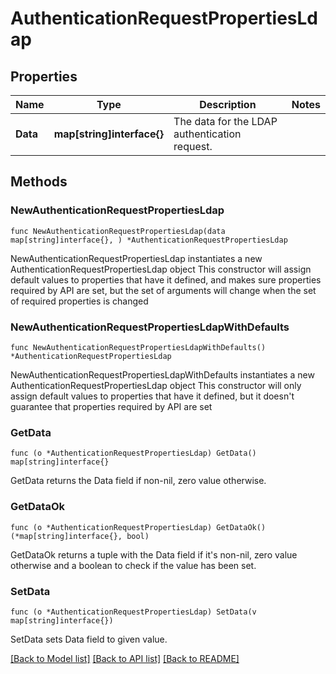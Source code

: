 # AuthenticationRequestPropertiesLdap

## Properties

Name | Type | Description | Notes
------------ | ------------- | ------------- | -------------
**Data** | **map[string]interface{}** | The data for the LDAP authentication request. | 

## Methods

### NewAuthenticationRequestPropertiesLdap

`func NewAuthenticationRequestPropertiesLdap(data map[string]interface{}, ) *AuthenticationRequestPropertiesLdap`

NewAuthenticationRequestPropertiesLdap instantiates a new AuthenticationRequestPropertiesLdap object
This constructor will assign default values to properties that have it defined,
and makes sure properties required by API are set, but the set of arguments
will change when the set of required properties is changed

### NewAuthenticationRequestPropertiesLdapWithDefaults

`func NewAuthenticationRequestPropertiesLdapWithDefaults() *AuthenticationRequestPropertiesLdap`

NewAuthenticationRequestPropertiesLdapWithDefaults instantiates a new AuthenticationRequestPropertiesLdap object
This constructor will only assign default values to properties that have it defined,
but it doesn't guarantee that properties required by API are set

### GetData

`func (o *AuthenticationRequestPropertiesLdap) GetData() map[string]interface{}`

GetData returns the Data field if non-nil, zero value otherwise.

### GetDataOk

`func (o *AuthenticationRequestPropertiesLdap) GetDataOk() (*map[string]interface{}, bool)`

GetDataOk returns a tuple with the Data field if it's non-nil, zero value otherwise
and a boolean to check if the value has been set.

### SetData

`func (o *AuthenticationRequestPropertiesLdap) SetData(v map[string]interface{})`

SetData sets Data field to given value.



[[Back to Model list]](../README.md#documentation-for-models) [[Back to API list]](../README.md#documentation-for-api-endpoints) [[Back to README]](../README.md)


